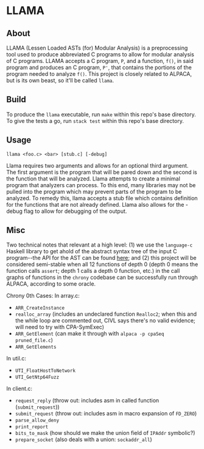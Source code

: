 # LLAMA

## About
LLAMA (Lessen Loaded ASTs (for) Modular Analysis) is a preprocessing tool used to produce 
abbreviated C programs to allow for modular analysis of C programs. LLAMA accepts a C
program, `P`, and a function, `f()`, in said program and produces an C program, `P'`,
that contains the portions of the program needed to analyze `f()`. This project is closely 
related to ALPACA, but is its own beast, so it'll be called `llama`. 

## Build
To produce the `llama` executable, run `make` within this repo's base directory.
To give the tests a go, run `stack test` within this repo's base directory.

## Usage
`llama <foo.c> <bar> [stub.c] [-debug]`

Llama requires two arguments and allows for an optional third argument. The first argument is
the program that will be pared down and the second is the function that will be analyzed.
Llama attempts to create a minimal program that analyzers can process. To this end, many 
libraries may not be pulled into the program which may prevent parts of the program to be 
analyzed. To remedy this, llama accepts a stub file which contains definition for the functions
that are not already defined. Llama also allows for the -debug flag to allow for debugging of the output.

## Misc

Two technical notes that relevant at a high level:
(1) we use the `language-c` Haskell library to get ahold of
the abstract syntax tree of the input C program--the API for
the AST can be found 
[here](https://hackage.haskell.org/package/language-c-0.8.3/docs/Language-C-Syntax-AST.html); 
and (2) this project will be
considered semi-stable when all 12 functions of depth 0
(depth 0 means the function calls `assert`; depth 1 calls a 
depth 0 function, etc.) in the call graphs of functions in
the `chrony` codebase can be successfully run through 
ALPACA, according to some oracle.

Chrony 0th Cases:
In array.c:

*  `ARR_CreateInstance`
*  `realloc_array` (includes an undeclared function `Realloc2`; when this and the while loop are commented out, CIVL says there's no valid evidence; will need to try with CPA-SymExec)
*  `ARR_GetElement` (can make it through with `alpaca -p cpaSeq pruned_file.c`)
*  `ARR_GetElements`

In util.c:

*  `UTI_FloatHostToNetwork` 
*  `UTI_GetNtp64Fuzz`

In client.c:

*  `request_reply` (throw out: includes asm in called function (`submit_request`))
*  `submit_request` (throw out: includes asm in macro expansion of `FD_ZERO`)
*  `parse_allow_deny`
*  `print_report`
*  `bits_to_mask` (how should we make the union field of `IPAddr` symbolic?)
*  `prepare_socket` (also deals with a union: `sockaddr_all`)

